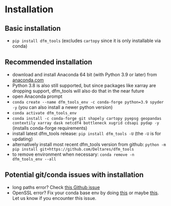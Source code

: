 # Installation

## Basic installation

- ``pip install dfm_tools`` (excludes ``cartopy`` since it is only installable via conda)

## Recommended installation

- download and install Anaconda 64 bit (with Python 3.9 or later) from [anaconda.com](https://www.anaconda.com/distribution/#download-section)
- Python 3.8 is also still supported, but since packages like xarray are dropping support, dfm_tools will also do that in the near future
- open Anaconda prompt
- ``conda create --name dfm_tools_env -c conda-forge python=3.9 spyder -y`` (you can also install a newer python version)
- ``conda activate dfm_tools_env``
- ``conda install -c conda-forge git shapely cartopy pyepsg geopandas contextily xarray dask netcdf4 bottleneck xugrid cdsapi pydap -y`` (installs conda-forge requirements)
- install latest dfm_tools release: ``pip install dfm_tools -U`` (the ``-U`` is for updating)
- alternatively install most recent dfm_tools version from github: ``python -m pip install git+https://github.com/Deltares/dfm_tools``
- to remove environment when necessary: ``conda remove -n dfm_tools_env --all``

## Potential git/conda issues with installation

- long paths error? Check [this Github issue](https://github.com/Deltares/HYDROLIB-core/issues/327#issuecomment-1266534032)
- OpenSSL error? Fix your conda base env by doing [this](https://github.com/conda/conda/issues/11795#issuecomment-1335666474) or maybe [this](https://github.com/conda/conda/issues/11795#issuecomment-1382661765). Let us know if you encounter this issue.
